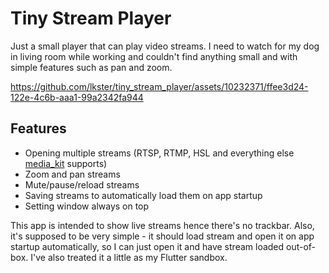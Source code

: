 # Tiny Stream Player

Just a small player that can play video streams. I need to watch for my dog in living room while working 
and couldn't find anything small and with simple features such as pan and zoom.

https://github.com/lkster/tiny_stream_player/assets/10232371/ffee3d24-122e-4c6b-aaa1-99a2342fa944

## Features
- Opening multiple streams (RTSP, RTMP, HSL and everything else [media_kit](https://github.com/media-kit/media-kit) supports)
- Zoom and pan streams
- Mute/pause/reload streams
- Saving streams to automatically load them on app startup
- Setting window always on top

This app is intended to show live streams hence there's no trackbar. Also, it's supposed to be 
very simple - it should load stream and open it on app startup automatically, so I can just open it and
have stream loaded out-of-box. I've also treated it a little as my Flutter sandbox.

